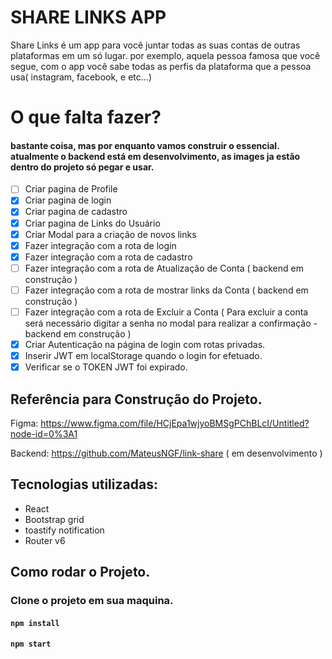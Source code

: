# SHARE LINKS APP

Share Links é um app para você juntar todas as suas contas de outras plataformas em um só lugar.
por exemplo, aquela pessoa famosa que você segue, com o app você sabe todas as perfis da plataforma que a pessoa usa( instagram, facebook, e etc...)  

# O que falta fazer?

#### bastante coisa, mas por enquanto vamos construir o essencial. atualmente o backend está em desenvolvimento, as images ja estão dentro do projeto só pegar e usar.

- [ ] Criar pagina de Profile
- [x] Criar pagina de login
- [x] Criar pagina de cadastro
- [X] Criar pagina de Links do Usuário
- [x] Criar Modal para a criação de novos links
- [X] Fazer integração com a rota de login
- [X] Fazer integração com a rota de cadastro
- [ ] Fazer integração com a rota de Atualização de Conta ( backend em construção ) 
- [ ] Fazer integração com a rota de mostrar links da Conta ( backend em construção ) 
- [ ] Fazer integração com a rota de Excluir a Conta ( Para excluir a conta será necessário digitar a senha no modal para realizar a confirmação - backend em construção )
- [x] Criar Autenticação na página de login com rotas privadas.
- [x] Inserir JWT em localStorage quando o login for efetuado.
- [x] Verificar se o TOKEN JWT foi expirado.

## Referência para Construção do Projeto.

Figma:
https://www.figma.com/file/HCjEpa1wjyoBMSgPChBLcI/Untitled?node-id=0%3A1

Backend:
https://github.com/MateusNGF/link-share ( em desenvolvimento ) 

## Tecnologias utilizadas:

- React 
- Bootstrap grid
- toastify notification
- Router v6


## Como rodar o Projeto.

### Clone o projeto em sua maquina.

####  `npm install`

#### `npm start`



